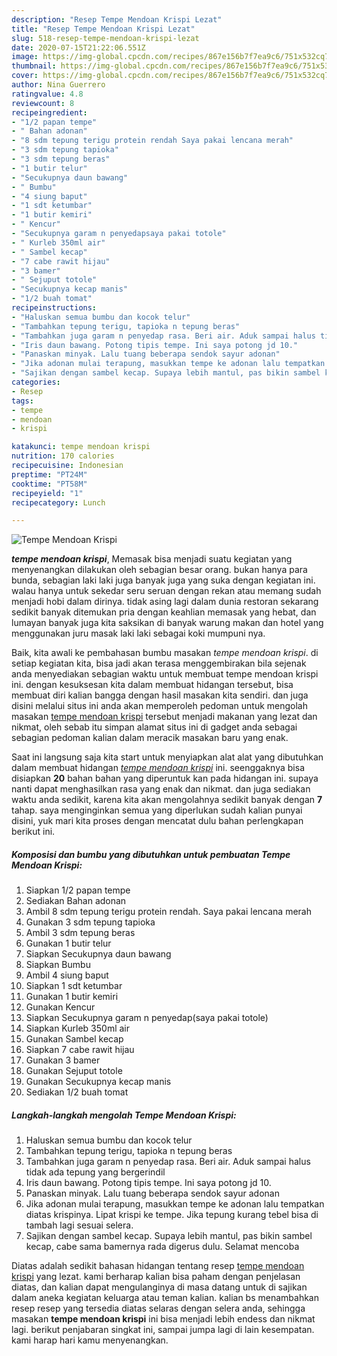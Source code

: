 ```yaml
---
description: "Resep Tempe Mendoan Krispi Lezat"
title: "Resep Tempe Mendoan Krispi Lezat"
slug: 518-resep-tempe-mendoan-krispi-lezat
date: 2020-07-15T21:22:06.551Z
image: https://img-global.cpcdn.com/recipes/867e156b7f7ea9c6/751x532cq70/tempe-mendoan-krispi-foto-resep-utama.jpg
thumbnail: https://img-global.cpcdn.com/recipes/867e156b7f7ea9c6/751x532cq70/tempe-mendoan-krispi-foto-resep-utama.jpg
cover: https://img-global.cpcdn.com/recipes/867e156b7f7ea9c6/751x532cq70/tempe-mendoan-krispi-foto-resep-utama.jpg
author: Nina Guerrero
ratingvalue: 4.8
reviewcount: 8
recipeingredient:
- "1/2 papan tempe"
- " Bahan adonan"
- "8 sdm tepung terigu protein rendah Saya pakai lencana merah"
- "3 sdm tepung tapioka"
- "3 sdm tepung beras"
- "1 butir telur"
- "Secukupnya daun bawang"
- " Bumbu"
- "4 siung baput"
- "1 sdt ketumbar"
- "1 butir kemiri"
- " Kencur"
- "Secukupnya garam n penyedapsaya pakai totole"
- " Kurleb 350ml air"
- " Sambel kecap"
- "7 cabe rawit hijau"
- "3 bamer"
- " Sejuput totole"
- "Secukupnya kecap manis"
- "1/2 buah tomat"
recipeinstructions:
- "Haluskan semua bumbu dan kocok telur"
- "Tambahkan tepung terigu, tapioka n tepung beras"
- "Tambahkan juga garam n penyedap rasa. Beri air. Aduk sampai halus tidak ada tepung yang bergerindil"
- "Iris daun bawang. Potong tipis tempe. Ini saya potong jd 10."
- "Panaskan minyak. Lalu tuang beberapa sendok sayur adonan"
- "Jika adonan mulai terapung, masukkan tempe ke adonan lalu tempatkan diatas krispinya. Lipat krispi ke tempe. Jika tepung kurang tebel bisa di tambah lagi sesuai selera."
- "Sajikan dengan sambel kecap. Supaya lebih mantul, pas bikin sambel kecap, cabe sama bamernya rada digerus dulu. Selamat mencoba"
categories:
- Resep
tags:
- tempe
- mendoan
- krispi

katakunci: tempe mendoan krispi 
nutrition: 170 calories
recipecuisine: Indonesian
preptime: "PT24M"
cooktime: "PT58M"
recipeyield: "1"
recipecategory: Lunch

---
```



![Tempe Mendoan Krispi](https://img-global.cpcdn.com/recipes/867e156b7f7ea9c6/751x532cq70/tempe-mendoan-krispi-foto-resep-utama.jpg)

<b><i>tempe mendoan krispi</i></b>, Memasak bisa menjadi suatu kegiatan yang menyenangkan dilakukan oleh sebagian besar orang. bukan hanya para bunda, sebagian laki laki juga banyak juga yang suka dengan kegiatan ini. walau hanya untuk sekedar seru seruan dengan rekan atau memang sudah menjadi hobi dalam dirinya. tidak asing lagi dalam dunia restoran sekarang sedikit banyak ditemukan pria dengan keahlian memasak yang hebat, dan lumayan banyak juga kita saksikan di banyak warung makan dan hotel yang menggunakan juru masak laki laki sebagai koki mumpuni nya.



Baik, kita awali ke pembahasan bumbu masakan <i>tempe mendoan krispi</i>. di setiap kegiatan kita, bisa jadi akan terasa menggembirakan bila sejenak anda menyediakan sebagian waktu untuk membuat tempe mendoan krispi ini. dengan kesuksesan kita dalam membuat hidangan tersebut, bisa membuat diri kalian bangga dengan hasil masakan kita sendiri. dan juga disini melalui situs ini anda akan memperoleh pedoman untuk mengolah masakan <u>tempe mendoan krispi</u> tersebut menjadi makanan yang lezat dan nikmat, oleh sebab itu simpan alamat situs ini di gadget anda sebagai sebagian pedoman kalian dalam meracik masakan baru yang enak.


Saat ini langsung saja kita start untuk menyiapkan alat alat yang dibutuhkan dalam membuat hidangan <u><i>tempe mendoan krispi</i></u> ini. seenggaknya bisa disiapkan <b>20</b> bahan bahan yang diperuntuk kan pada hidangan ini. supaya nanti dapat menghasilkan rasa yang enak dan nikmat. dan juga sediakan waktu anda sedikit, karena kita akan mengolahnya sedikit banyak dengan <b>7</b> tahap. saya menginginkan semua yang diperlukan sudah kalian punyai disini, yuk mari kita proses dengan mencatat dulu bahan perlengkapan berikut ini.

<!--inarticleads1-->

##### Komposisi dan bumbu yang dibutuhkan untuk pembuatan Tempe Mendoan Krispi:

1. Siapkan 1/2 papan tempe
1. Sediakan  Bahan adonan
1. Ambil 8 sdm tepung terigu protein rendah. Saya pakai lencana merah
1. Gunakan 3 sdm tepung tapioka
1. Ambil 3 sdm tepung beras
1. Gunakan 1 butir telur
1. Siapkan Secukupnya daun bawang
1. Siapkan  Bumbu
1. Ambil 4 siung baput
1. Siapkan 1 sdt ketumbar
1. Gunakan 1 butir kemiri
1. Gunakan  Kencur
1. Siapkan Secukupnya garam n penyedap(saya pakai totole)
1. Siapkan  Kurleb 350ml air
1. Gunakan  Sambel kecap
1. Siapkan 7 cabe rawit hijau
1. Gunakan 3 bamer
1. Gunakan  Sejuput totole
1. Gunakan Secukupnya kecap manis
1. Sediakan 1/2 buah tomat




<!--inarticleads2-->

##### Langkah-langkah mengolah Tempe Mendoan Krispi:

1. Haluskan semua bumbu dan kocok telur
1. Tambahkan tepung terigu, tapioka n tepung beras
1. Tambahkan juga garam n penyedap rasa. Beri air. Aduk sampai halus tidak ada tepung yang bergerindil
1. Iris daun bawang. Potong tipis tempe. Ini saya potong jd 10.
1. Panaskan minyak. Lalu tuang beberapa sendok sayur adonan
1. Jika adonan mulai terapung, masukkan tempe ke adonan lalu tempatkan diatas krispinya. Lipat krispi ke tempe. Jika tepung kurang tebel bisa di tambah lagi sesuai selera.
1. Sajikan dengan sambel kecap. Supaya lebih mantul, pas bikin sambel kecap, cabe sama bamernya rada digerus dulu. Selamat mencoba




Diatas adalah sedikit bahasan hidangan tentang resep <u>tempe mendoan krispi</u> yang lezat. kami berharap kalian bisa paham dengan penjelasan diatas, dan kalian dapat mengulanginya di masa datang untuk di sajikan dalam aneka kegiatan keluarga atau teman kalian. kalian bs menambahkan resep resep yang tersedia diatas selaras dengan selera anda, sehingga masakan <b>tempe mendoan krispi</b> ini bisa menjadi lebih endess dan nikmat lagi. berikut penjabaran singkat ini, sampai jumpa lagi di lain kesempatan. kami harap hari kamu menyenangkan.
